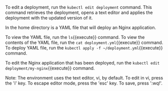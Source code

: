 To edit a deployment, run the `kubectl edit deployment` command. This command retrieves the deployment, opens a text editor and applies the deployment with the updated version of it.

In the home directory is a YAML file that will deploy an Nginx application.

To view the YAML file, run the `ls`{{execute}} command.
To view the contents of the YAML file, run the `cat deployment.yml`{{execute}} command.
To deploy YAML file, run the `kubectl apply -f ~/deployment.yml`{{execute}} command.

To edit the Nginx application that has been deployed, run the `kubectl edit deployment/my-nginx`{{execute}} command.

Note: The environment uses the text editor, vi, by default. To edit in vi, press the 'i' key. To escape editor mode, press the 'esc' key. To save, press ':wq!'.
